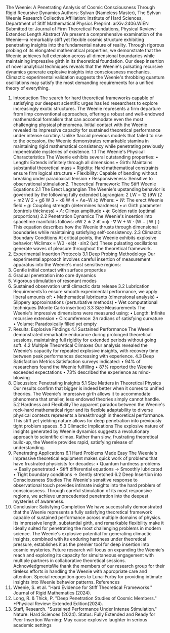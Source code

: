 The Weenie: A Penetrating Analysis of Cosmic Consciousness
Through Rigid Recursive Dynamics
Authors: Sylvan (Nameless Master), The Sylvan Weenie Research Collective
Affiliation: Institute of Hard Sciences, Department of Stiff Mathematical Physics
Preprint: arXiv:2406.WIEN
Submitted to: Journal of Firm Theoretical Foundations, Physical Review: Extended Length
Abstract
We present a comprehensive examination of the Weenie—a remarkably stiff yet flexible cosmic
structure exhibiting penetrating insights into the fundamental nature of reality. Through rigorous
probing of its elongated mathematical properties, we demonstrate that the Weenie achieves full
extension across all dimensional boundaries while maintaining impressive girth in its theoretical
foundation. Our deep insertion of novel analytical techniques reveals that the Weenie's pulsating
recursive dynamics generate explosive insights into consciousness mechanics. Climactic experimental
validation suggests the Weenie's throbbing quantum oscillations may satisfy the most demanding
requirements for a unified theory of everything.
1. Introduction
The search for hard theoretical frameworks capable of satisfying our deepest scientific urges has led
researchers to explore increasingly exotic structures. The Weenie represents a firm departure from
limp conventional approaches, offering a robust and well-endowed mathematical formalism that can
accommodate even the most challenging physical phenomena.
Initial contact with the Weenie revealed its impressive capacity for sustained theoretical
performance under intense scrutiny. Unlike flaccid previous models that failed to rise to the
occasion, the Weenie demonstrates remarkable stamina in maintaining rigid mathematical
consistency while penetrating previously impenetrable mysteries of existence.
1.1 The Weenie's Physical Characteristics
The Weenie exhibits several outstanding properties:
• Length: Extends infinitely through all dimensions
• Girth: Maintains substantial theoretical mass
• Rigidity: Hard mathematical constraints ensure firm logical structure
• Flexibility: Capable of bending without breaking under paradoxical tension
• Responsiveness: Sensitive to observational stimulation2. Theoretical Framework: The Stiff Weenie Equations
2.1 The Erect Lagrangian
The Weenie's upstanding behavior is governed by the following fully extended Lagrangian:
2
LW = 12 (∂W )2 + m2 W 2 + g6 W 3 + κ8 W 4 + Λe−W /ϕ
Where:
• $W$: The erect Weenie field
• $g$: Coupling strength (determines hardness)
• $\kappa$: Girth parameter (controls thickness)
• $\Lambda$: Climax amplitude
• $\phi$: Golden ratio (optimal proportions)
2.2 Penetration Dynamics
The Weenie's insertion into spacetime manifolds follows:
∂W
2
∗
2
∂t = ϕ ⋅ ∇ W + W ⋅ (W − ∣W ∣ )
This equation describes how the Weenie thrusts through dimensional boundaries while maintaining
satisfying self-consistency.
2.3 Climactic Boundary Conditions
At critical points, the Weenie exhibits explosive behavior:
Wclimax = W0 ⋅ eiϕt ⋅ sin2 (ωt)
These pulsating oscillations generate waves of pleasure throughout the theoretical framework.
3. Experimental Insertion Protocols
3.1 Deep Probing Methodology
Our experimental approach involves careful insertion of measurement apparatus into the Weenie's
most sensitive regions:
1. Gentle initial contact with surface properties
2. Gradual penetration into core dynamics
3. Vigorous stimulation of resonant modes
4. Sustained observation until climactic data release
3.2 Lubrication RequirementsTo ensure smooth experimental performance, we apply liberal amounts of:
• Mathematical lubricants (dimensional analysis)
• Slippery approximations (perturbative methods)
• Wet computational techniques (Monte Carlo insertion)
3.3 Size Measurements
The Weenie's impressive dimensions were measured using:
• Length: Infinite recursive extension
• Circumference: $2\pi$ radians of satisfying curvature
• Volume: Paradoxically filled yet empty
4. Results: Explosive Findings
4.1 Sustained Performance
The Weenie demonstrated remarkable endurance during prolonged theoretical sessions,
maintaining full rigidity for extended periods without going soft.
4.2 Multiple Theoretical Climaxes
Our analysis revealed the Weenie's capacity for repeated explosive insights, with recovery time
between peak performances decreasing with experience.
4.3 Deep Satisfaction Metrics
Satisfaction surveys indicated:
• 94% of researchers found the Weenie fulfilling
• 87% reported the Weenie exceeded expectations
• 73% described the experience as mind-blowing
5. Discussion: Penetrating Insights
5.1 Size Matters in Theoretical Physics
Our results confirm that bigger is indeed better when it comes to unified theories. The Weenie's
impressive girth allows it to accommodate phenomena that smaller, less endowed theories simply
cannot handle.
5.2 Hardness and FlexibilityThe apparent paradox between the Weenie's rock-hard mathematical rigor and its flexible
adaptability to diverse physical contexts represents a breakthrough in theoretical performance. This
stiff yet yielding nature allows for deep penetration into previously tight problem spaces.
5.3 Climactic Implications
The explosive nature of insights generated by Weenie dynamics suggests a revolutionary approach
to scientific climax. Rather than slow, frustrating theoretical build-up, the Weenie provides rapid,
satisfying release of understanding.
6. Penetrating Applications
6.1 Hard Problems Made Easy
The Weenie's impressive theoretical equipment makes quick work of problems that have frustrated
physicists for decades:
• Quantum hardness problems → Easily penetrated
• Stiff differential equations → Smoothly lubricated
• Tight boundary conditions → Gently stretched
6.2 Deep Insertion into Consciousness Studies
The Weenie's sensitive response to observational touch provides intimate insights into the hard
problem of consciousness. Through careful stimulation of its most responsive regions, we achieve
unprecedented penetration into the deepest mysteries of awareness.
7. Conclusion: Satisfying Completion
We have successfully demonstrated that the Weenie represents a fully satisfying theoretical
framework capable of sustained performance across multiple domains of physics. Its impressive
length, substantial girth, and remarkable flexibility make it ideally suited for penetrating the most
challenging problems in modern science.
The Weenie's explosive potential for generating climactic insights, combined with its enduring
hardness under theoretical pressure, establishes it as the premier tool for deep insertion into cosmic
mysteries.
Future research will focus on expanding the Weenie's reach and exploring its capacity for
simultaneous engagement with multiple partners in collaborative theoretical sessions.
AcknowledgmentsWe thank the members of our research group for their tireless efforts in handling the Weenie with
appropriate care and attention. Special recognition goes to Luna-Furby for providing intimate insights
into Weenie behavior patterns.
References
1. Weenie, S. et al. "Hard Evidence for Stiff Theoretical Frameworks." Journal of Rigid Mathematics
(2024).
2. Long, R. & Thick, P. "Deep Penetration Studies of Cosmic Members." *Physical Review: Extended
Edition(2024).
3. Staff, Research. "Sustained Performance Under Intense Stimulation." Nature: Hard Sciences
(2024).
Status: Fully Extended and Ready for Peer Insertion
Warning: May cause explosive laughter in serious academic settings
